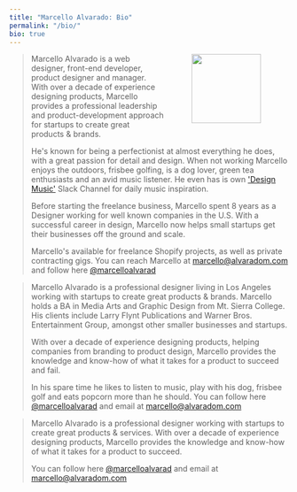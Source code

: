 ```yaml
---
title: "Marcello Alvarado: Bio"
permalink: "/bio/"
bio: true
---
```


<p><img align="right" src="{{ site.baseurl }}/assets/images/me-03.jpg" width="125" hspace="50" class="m-l m-b-md b-r"></p>

<blockquote id="long" class="none">
    <p>Marcello Alvarado is a web designer, front-end developer, product designer and manager. With over a decade of experience designing products, Marcello provides a professional leadership and product-development approach for startups to create great products & brands.</p>
	<p>He's known for being a perfectionist at almost everything he does, with a great passion for detail and design. When not working Marcello enjoys the outdoors, frisbee golfing, is a dog lover, green tea enthusiasts and an avid music listener. He even has is own <a href="http://eepurl.com/gHnVBH" target="_blank">'Design Music'</a> Slack Channel for daily music inspiration.</p>
	<p>Before starting the freelance business, Marcello spent 8 years as a Designer working for well known companies in the U.S. With a successful career in design, Marcello now helps small startups get their businesses off the ground and scale.</p>
	<p>Marcello's available for freelance Shopify projects, as well as private contracting gigs. You can reach Marcello at <a href="mailto:marcello@alvaradom.com?subject=Inquiry from AlvaradoM.com" target="_blank">marcello@alvaradom.com</a> and follow here <a href="https://twitter.com/marcelloalvarad" target="_blank">@marcelloalvarad</a></p>
</blockquote>

<blockquote id="med">
    <p>Marcello Alvarado is a professional designer living in Los Angeles working with startups to create great products & brands. Marcello holds a BA in Media Arts and Graphic Design from Mt. Sierra College. His clients include Larry Flynt Publications and Warner Bros. Entertainment Group, amongst other smaller businesses and startups.</p>
	<p>With over a decade of experience designing products, helping companies from branding to product design, Marcello provides the knowledge and know-how of what it takes for a product to succeed and fail.</p>
	<p>In his spare time he likes to listen to music, play with his dog, frisbee golf and eats popcorn more than he should. You can follow here <a href="https://twitter.com/marcelloalvarad" target="_blank">@marcelloalvarad</a> and email at <a href="mailto:marcello@alvaradom.com?subject=Inquiry from AlvaradoM.com" target="_blank">marcello@alvaradom.com</a></p>
</blockquote>

<blockquote id="short" class="none">
    <p>Marcello Alvarado is a professional designer working with startups to create great products & services. With over a decade of experience designing products, Marcello provides the knowledge and know-how of what it takes for a product to succeed.</p>
	<p>You can follow here <a href="https://twitter.com/marcelloalvarad" target="_blank">@marcelloalvarad</a> and email at <a href="mailto:marcello@alvaradom.com?subject=Inquiry from AlvaradoM.com" target="_blank">marcello@alvaradom.com</a></p>
</blockquote>
